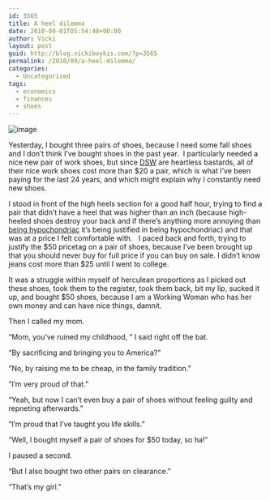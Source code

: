 ```yaml
---
id: 3565
title: A heel dilemma
date: 2010-09-01T05:54:48+00:00
author: Vicki
layout: post
guid: http://blog.vickiboykis.com/?p=3565
permalink: /2010/09/a-heel-dilemma/
categories:
  - Uncategorized
tags:
  - economics
  - finances
  - shoes
---
```

<img style="display: block; margin-right: auto; margin-left: auto;" src="http://blog.vickiboykis.com/wp-content/uploads/2010/09/wpid-IMAG0305.jpg" alt="image" />

Yesterday, I bought three pairs of shoes, because I need some fall shoes and I don&#8217;t think I&#8217;ve bought shoes in the past year.  I particularly needed a nice new pair of work shoes, but since [DSW](http://www.dsw.com/) are heartless bastards, all of their nice work shoes cost more than $20 a pair, which is what I&#8217;ve been paying for the last 24 years, and which might explain why I constantly need new shoes.

I stood in front of the high heels section for a good half hour, trying to find a pair that didn&#8217;t have a heel that was higher than an inch (because high-heeled shoes destroy your back and if there&#8217;s anything more annoying than [being hypochondriac](http://blog.vickiboykis.com/2010/03/15/whoever-said-life-is-about-adventure-and-risk-taking-never-had-typhoid-shots/) it&#8217;s being justified in being hypochondriac) and that was at a price I felt comfortable with.   I paced back and forth, trying to justify the $50 pricetag on a pair of shoes, because I&#8217;ve been brought up that you should never buy for full price if you can buy on sale. I didn&#8217;t know jeans cost more than $25 until I went to college.

It was a struggle within myself of herculean proportions as I picked out these shoes, took them to the register, took them back, bit my lip, sucked it up, and bought $50 shoes, because I am a Working Woman who has her own money and can have nice things, damnit.

Then I called my mom.

&#8220;Mom, you&#8217;ve ruined my childhood, &#8221; I said right off the bat.

&#8220;By sacrificing and bringing you to America?&#8221;

&#8220;No, by raising me to be cheap, in the family tradition.&#8221;

&#8220;I&#8217;m very proud of that.&#8221;

&#8220;Yeah, but now I can&#8217;t even buy a pair of shoes without feeling guilty and repneting afterwards.&#8221;

&#8220;I&#8217;m proud that I&#8217;ve taught you life skills.&#8221;

&#8220;Well, I bought myself a pair of shoes for $50 today, so ha!&#8221;

I paused a second.

&#8220;But I also bought two other pairs on clearance.&#8221;

&#8220;That&#8217;s my girl.&#8221;